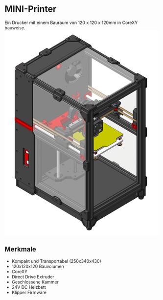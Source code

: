 # MINI-Printer
Ein Drucker mit einem Bauraum von 120 x 120 x 120mm in CoreXY bauweise.
![Alt-Text](images/mini-printer_01.png "Bild-Titel")

## Merkmale
- Kompakt und Transportabel (250x340x430)
- 120x120x120 Bauvolumen
- CoreXY
- Direct Drive Extruder
- Geschlossene Kammer
- 24V DC Heizbett
- Klipper Firmware
